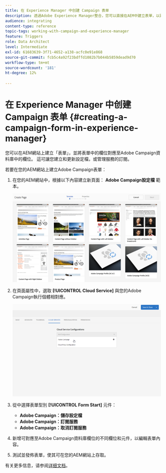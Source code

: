 ```yaml
---
title: 在 Experience Manager 中创建 Campaign 表单
description: 透過Adobe Experience Manager整合，您可以直接在AEM中建立表單，以建立和更新設定檔或管理訂閱。
audience: integrating
content-type: reference
topic-tags: working-with-campaign-and-experience-manager
feature: Triggers
role: Data Architect
level: Intermediate
exl-id: 61683639-3f71-4652-a138-acfc0e91e868
source-git-commit: fcb5c4a92f23bdffd1082b7b044b5859dead9d70
workflow-type: tm+mt
source-wordcount: '181'
ht-degree: 12%

---
```


# 在 Experience Manager 中创建 Campaign 表单 {#creating-a-campaign-form-in-experience-manager}

您可以在AEM網站上建立「表單」，並將表單中的欄位對應至Adobe Campaign資料庫中的欄位。 這可讓您建立和更新設定檔，或管理服務的訂閱。

若要在您的AEM網站上建立Adobe Campaign表單：

1. 在您的AEM網站中，根據以下內容建立新頁面： **Adobe Campaign設定檔** 範本。

   ![](assets/aem_content_forms.png)

1. 在頁面屬性中，選取 **[!UICONTROL Cloud Service]** 與您的Adobe Campaign執行個體相對應。

   ![](assets/aem_content_forms_2.png)

1. 從中選擇表單型別 **[!UICONTROL Form Start]** 元件：

   * **Adobe Campaign：儲存設定檔**
   * **Adobe Campaign：訂閱服務**
   * **Adobe Campaign：取消訂閱服務**

1. 新增可對應至Adobe Campaign資料庫欄位的不同欄位和元件，以編輯表單內容。
1. 測試並發佈表單，使其可在您的AEM網站上存取。

有关更多信息，请参阅[详细文档](https://experienceleague.adobe.com/docs/experience-manager-65/authoring/aem-adobe-campaign/adobe-campaign-forms.html)。
